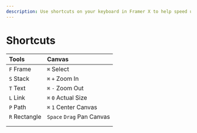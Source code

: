 ```yaml
---
description: Use shortcuts on your keyboard in Framer X to help speed up your workflow.
---
```


# Shortcuts



| Tools | Canvas |
| :--- | :--- |
|  `F`  Frame |  `⌘`  Select |
|  `S`  Stack |  `⌘`   `+`  Zoom In |
|  `T`  Text  |  `⌘`   `-`  Zoom Out |
|  `L`  Link |  `⌘`   `0` Actual Size |
|  `P`  Path |  `⌘`   `1`  Center Canvas |
|  `R`  Rectangle |  `Space`    `Drag`  Pan Canvas |
|  |  |
|  |  |




